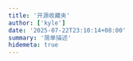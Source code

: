 ```yaml
---
title: '开源收藏夹'
author: ['kyle']
date: '2025-07-22T23:10:14+08:00'
summary: '简单描述'
hidemeta: true
---
```


